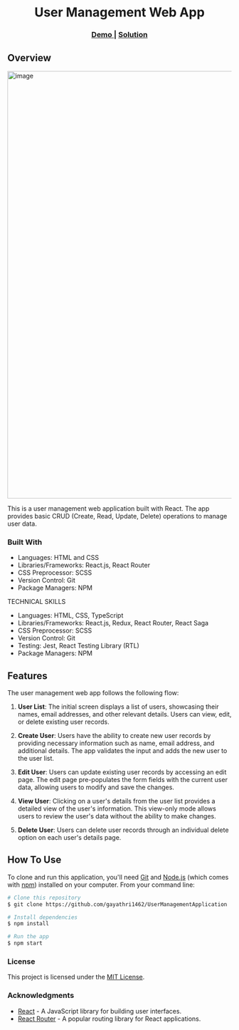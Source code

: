<h1 align="center">User Management Web App</h1>
<div align="center">
  <h3>
    <a href="https://l87ipu.csb.app/" target="_blank" rel=“noreferrer”>
      Demo
    </a>
    <span> | </span>
    <a href="https://codesandbox.io/s/reactreduxsagalocalstoragets-l87ipu" target="_blank" rel=“noreferrer”>
      Solution
    </a>
  </h3>
</div>

<!-- OVERVIEW -->

## Overview
<img width="960" alt="image" src="https://github.com/gayathri1462/UserManagementApplication/assets/42805318/4f637b60-23c3-4417-a641-f84003b62cca">
<p> This is a user management web application built with React. The app provides basic CRUD (Create, Read, Update, Delete) operations to manage user data.</p>

### Built With
- Languages: HTML and CSS
- Libraries/Frameworks: React.js, React Router
- CSS Preprocessor: SCSS
- Version Control: Git 
- Package Managers: NPM

TECHNICAL SKILLS
- Languages: HTML, CSS, TypeScript
- Libraries/Frameworks: React.js, Redux, React Router, React Saga
- CSS Preprocessor: SCSS
- Version Control: Git 
- Testing: Jest, React Testing Library (RTL)
- Package Managers: NPM

## Features

The user management web app follows the following flow:

1. **User List**: The initial screen displays a list of users, showcasing their names, email addresses, and other relevant details. Users can view, edit, or delete existing user records.

2. **Create User**: Users have the ability to create new user records by providing necessary information such as name, email address, and additional details. The app validates the input and adds the new user to the user list.

3. **Edit User**: Users can update existing user records by accessing an edit page. The edit page pre-populates the form fields with the current user data, allowing users to modify and save the changes.

4. **View User**: Clicking on a user's details from the user list provides a detailed view of the user's information. This view-only mode allows users to review the user's data without the ability to make changes.

5. **Delete User**: Users can delete user records through an individual delete option on each user's details page.


## How To Use
To clone and run this application, you'll need [Git](https://git-scm.com) and [Node.js](https://nodejs.org/en/download/) (which comes with [npm](http://npmjs.com)) installed on your computer. From your command line:

```bash
# Clone this repository
$ git clone https://github.com/gayathri1462/UserManagementApplication

# Install dependencies
$ npm install

# Run the app
$ npm start
```

### License

This project is licensed under the [MIT License](LICENSE).

### Acknowledgments

- [React](https://reactjs.org/) - A JavaScript library for building user interfaces.
- [React Router](https://reactrouter.com/) - A popular routing library for React applications.

